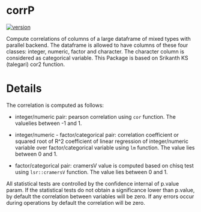 # corrP

<!-- badges: start -->

[![version](https://img.shields.io/badge/version-0.1.1-green.svg)](https://semver.org)
<!-- badges: end -->

Compute correlations of columns of a large dataframe of mixed types with parallel backend. 
The dataframe is allowed to have columns of these four classes: integer, numeric, factor and character. 
The character column is considered as categorical variable. This Package is based on Srikanth KS (talegari) cor2 function.

# Details

The correlation is computed as follows:

* integer/numeric pair: pearson correlation using `cor` function. The valuelies between -1 and 1.

* integer/numeric - factor/categorical pair: correlation coefficient or
squared root of R^2 coefficient of linear regression of integer/numeric
variable over factor/categorical variable using `lm` function. The value
lies between 0 and 1.

* factor/categorical pair: cramersV value is computed based on chisq test using `lsr::cramersV` function. The value lies between 0 and 1.

All statistical tests are controlled by the confidence internal of p.value param.
If the statistical tests do not obtain a significance lower
than p.value, by default the correlation between variables will be zero.
If any errors occur during operations by default the correlation will be zero.
